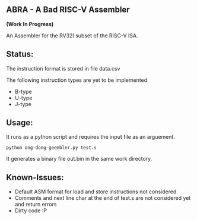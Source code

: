 ABRA - A Bad RISC-V Assembler
----------------------
**(Work In Progress)**

An Assembler for the RV32I subset of the RISC-V ISA.

Status:
------
The instruction format is stored in file data.csv

The following instruction types are yet to be implemented
- B-type
- U-type
- J-type

Usage:
------
It runs as a python script and requires the input file as an arguement.

	python ong-dong-geembler.py test.s

It generates a binary file out.bin in the same work directory.

Known-Issues:
-------------
- Default ASM format for load and store instructions not considered
- Comments and next line char at the end of test.s are not considered yet and return errors
- Dirty code :P
